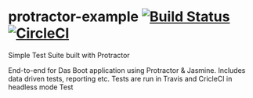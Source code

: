 # protractor-example [![Build Status](https://travis-ci.com/upgundecha/protractor-example.svg?branch=master)](https://travis-ci.com/upgundecha/protractor-example) [![CircleCI](https://circleci.com/gh/upgundecha/protractor-example.svg?style=svg)](https://circleci.com/gh/upgundecha/protractor-example)
Simple Test Suite built with Protractor

End-to-end for Das Boot application using Protractor & Jasmine. Includes data driven tests, reporting etc.
Tests are run in Travis and CricleCI in headless mode
Test